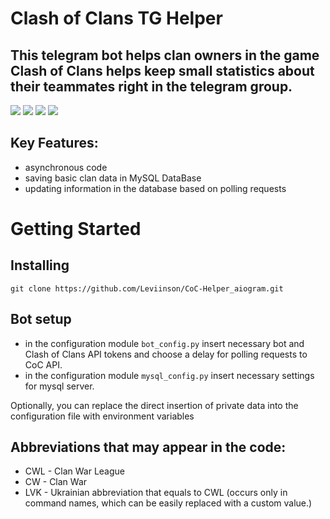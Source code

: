 # Clash of Clans TG Helper
## This telegram bot helps clan owners in the game Clash of Clans helps keep small statistics about their teammates right in the telegram group.


[![](https://img.shields.io/badge/python-3.10-blue)](https://www.python.org/downloads/) [![](https://img.shields.io/badge/aiogram-2.21-red)](https://github.com/aiogram/aiogram) [![](https://img.shields.io/badge/MySQL-8.0.30-blueviolet)](https://www.mysql.com/downloads/) [![](https://img.shields.io/badge/Clash_of_Clans-API-blueviolet)](https://developer.clashofclans.com/#/)

## Key Features:
- asynchronous code
- saving basic clan data in MySQL DataBase
- updating information in the database based on polling requests

# Getting Started
## Installing

```
git clone https://github.com/Leviinson/CoC-Helper_aiogram.git
```

## Bot setup
- in the configuration module `bot_config.py` insert necessary bot and Clash of Clans API tokens
and choose a delay for polling requests to CoC API.
- in the configuration module `mysql_config.py` insert necessary settings for mysql server.

Optionally, you can replace the direct insertion of private data into the configuration file with environment variables

## Abbreviations that may appear in the code:
- CWL - Clan War League
- CW - Clan War
- LVK - Ukrainian abbreviation that equals to CWL (occurs only in command names, which can be easily replaced with a custom value.)


